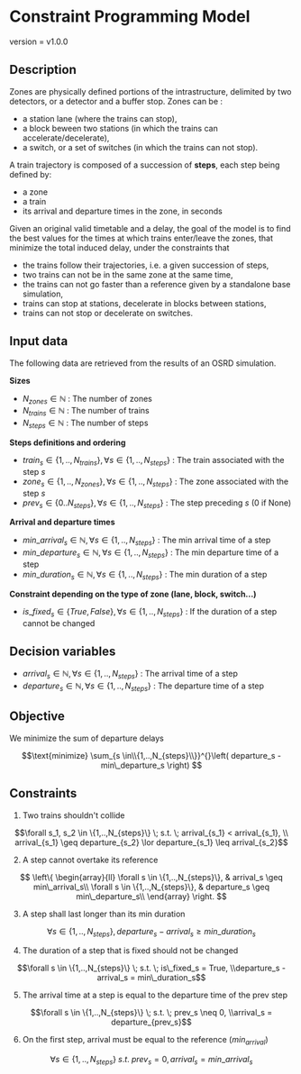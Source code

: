 # Constraint Programming Model

version = v1.0.0

## Description

Zones are physically defined portions of the intrastructure, delimited by two detectors, or a detector and a buffer stop. Zones can be :
- a station lane (where the trains can stop),
- a block beween two stations (in which the trains can accelerate/decelerate),
- a switch, or a set of switches (in which the trains can not stop).

A train trajectory is composed of a succession of **steps**, each step being defined by:
  - a zone
  - a train
  - its arrival and departure times in the zone, in seconds

Given an original valid timetable and a delay, the goal of the model is to find the best values for the times at which trains enter/leave the zones, that minimize the total induced delay, under the constraints that
- the trains follow their trajectories, i.e. a given succession of steps,
- two trains can not be in the same zone at the same time,
- the trains can not go faster than a reference given by a standalone base simulation,
- trains can stop at stations, decelerate in blocks between stations,
- trains can not stop or decelerate on switches.

## Input data

The following data are retrieved from the results of an OSRD simulation.

**Sizes**
- $N_{zones} \in \mathbb{N}$ : The number of zones
- $N_{trains} \in \mathbb{N}$ : The number of trains
- $N_{steps} \in \mathbb{N}$ : The number of steps

**Steps definitions and ordering**
- $train_s \in \{1,..,N_{trains}\}, \forall s \in \{1,..,N_{steps}\}$ : The train associated with the step $s$
- $zone_s \in \{1,..,N_{zones}\}, \forall s \in \{1,..,N_{steps}\}$ : The zone associated with the step $s$
- $prev_s \in \{0..N_{steps}\}, \forall s \in \{1,..,N_{steps}\}$ : The step preceding $s$ (0 if None)

**Arrival and departure times**
- $min\_arrival_s \in \mathbb{N}, \forall s \in \{1,..,N_{steps}\}$ : The min arrival time of a step
- $min\_departure_s \in \mathbb{N}, \forall s \in \{1,..,N_{steps}\}$ : The min departure time of a step
- $min\_duration_s \in \mathbb{N}, \forall s \in \{1,..,N_{steps}\}$ : The min duration of a step

**Constraint depending on the type of zone (lane, block, switch...)**
- $is\_fixed_s \in \{True, False\}, \forall s \in \{1,..,N_{steps}\}$ : If the duration of a step cannot be changed

## Decision variables

- $arrival_s \in \mathbb{N}, \forall s \in \{1,..,N_{steps}\}$ : The arrival time of a step
- $departure_s \in \mathbb{N}, \forall s \in \{1,..,N_{steps}\}$ : The departure time of a step

## Objective

We minimize the sum of departure delays

$$\text{minimize}
\sum_{s \in\\{1,..,N_{steps}\\}}^{}\left(
departure_s - min\_departure_s
\right)
$$

## Constraints

1. Two trains shouldn't collide

$$\forall s_1, s_2 \in \{1,..,N_{steps}\} \; s.t. \; arrival_{s_1} < arrival_{s_1}, \\
arrival_{s_1} \geq departure_{s_2} \lor departure_{s_1} \leq arrival_{s_2}$$

2. A step cannot overtake its reference

$$
\left\{
\begin{array}{ll}
\forall s \in \{1,..,N_{steps}\}, &  arrival_s \geq min\_arrival_s\\
\forall s \in \{1,..,N_{steps}\}, & departure_s \geq min\_departure_s\\
\end{array}
\right.
$$

3. A step shall last longer than its min duration

$$\forall s \in \{1,..,N_{steps}\}, departure_s - arrival_s \geq min\_duration_s$$

4. The duration of a step that is fixed should not be changed

$$\forall s \in \{1,..,N_{steps}\} \; s.t. \; is\_fixed_s = True, \\departure_s - arrival_s = min\_duration_s$$

5. The arrival time at a step is equal to the departure time of the prev step

$$\forall s \in \{1,..,N_{steps}\} \; s.t. \; prev_s \neq 0, \\arrival_s = departure_{prev_s}$$

6. On the first step, arrival must be equal to the reference ($min_{arrival}$)

$$\forall s \in \{1,..,N_{steps}\} \; s.t. \; prev_s = 0, arrival_s = min\_arrival_s$$
